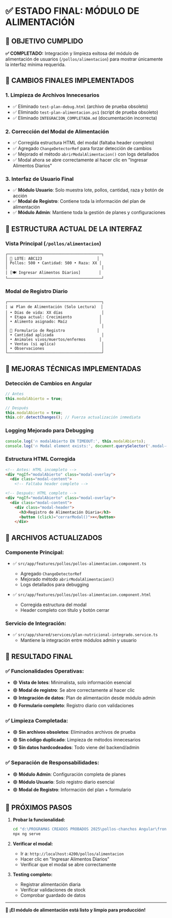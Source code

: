 # ✅ ESTADO FINAL: MÓDULO DE ALIMENTACIÓN

## 🎯 OBJETIVO CUMPLIDO

**✅ COMPLETADO:** Integración y limpieza exitosa del módulo de alimentación de usuarios (`/pollos/alimentacion`) para mostrar únicamente la interfaz mínima requerida.

## 🧹 CAMBIOS FINALES IMPLEMENTADOS

### 1. **Limpieza de Archivos Innecesarios**
- ✅ Eliminado `test-plan-debug.html` (archivo de prueba obsoleto)
- ✅ Eliminado `test-plan-alimentacion.ps1` (script de prueba obsoleto)
- ✅ Eliminado `INTEGRACION_COMPLETADA.md` (documentación incorrecta)

### 2. **Corrección del Modal de Alimentación**
- ✅ Corregida estructura HTML del modal (faltaba header completo)
- ✅ Agregado `ChangeDetectorRef` para forzar detección de cambios
- ✅ Mejorado el método `abrirModalAlimentacion()` con logs detallados
- ✅ Modal ahora se abre correctamente al hacer clic en "Ingresar Alimentos Diarios"

### 3. **Interfaz de Usuario Final**
- ✅ **Módulo Usuario**: Solo muestra lote, pollos, cantidad, raza y botón de acción
- ✅ **Modal de Registro**: Contiene toda la información del plan de alimentación
- ✅ **Módulo Admin**: Mantiene toda la gestión de planes y configuraciones

## 🎨 ESTRUCTURA ACTUAL DE LA INTERFAZ

### **Vista Principal (`/pollos/alimentacion`)**
```
┌─────────────────────────────────────────┐
│ 🐥 LOTE: ABC123                        │
│ Pollos: 500 • Cantidad: 500 • Raza: XX │
│                                         │
│ [🍽️ Ingresar Alimentos Diarios]        │
└─────────────────────────────────────────┘
```

### **Modal de Registro Diario**
```
┌─────────────────────────────────────────┐
│ 📊 Plan de Alimentación (Solo Lectura)  │
│ • Días de vida: XX días                 │
│ • Etapa actual: Crecimiento            │
│ • Alimento asignado: Maíz              │
│                                         │
│ 📝 Formulario de Registro              │
│ • Cantidad aplicada                     │
│ • Animales vivos/muertos/enfermos      │
│ • Ventas (si aplica)                    │
│ • Observaciones                         │
└─────────────────────────────────────────┘
```

## 🔧 MEJORAS TÉCNICAS IMPLEMENTADAS

### **Detección de Cambios en Angular**
```typescript
// Antes
this.modalAbierto = true;

// Después
this.modalAbierto = true;
this.cdr.detectChanges(); // Fuerza actualización inmediata
```

### **Logging Mejorado para Debugging**
```typescript
console.log('🔥 modalAbierto EN TIMEOUT:', this.modalAbierto);
console.log('🔥 Modal element exists:', document.querySelector('.modal-overlay'));
```

### **Estructura HTML Corregida**
```html
<!-- Antes: HTML incompleto -->
<div *ngIf="modalAbierto" class="modal-overlay">
  <div class="modal-content">
    <!-- Faltaba header completo -->

<!-- Después: HTML completo -->
<div *ngIf="modalAbierto" class="modal-overlay">
  <div class="modal-content">
    <div class="modal-header">
      <h3>Registro de Alimentación Diaria</h3>
      <button (click)="cerrarModal()">×</button>
    </div>
```

## 📁 ARCHIVOS ACTUALIZADOS

### **Componente Principal:**
- ✅ `src/app/features/pollos/pollos-alimentacion.component.ts`
  - Agregado `ChangeDetectorRef`
  - Mejorado método `abrirModalAlimentacion()`
  - Logs detallados para debugging

- ✅ `src/app/features/pollos/pollos-alimentacion.component.html`
  - Corregida estructura del modal
  - Header completo con título y botón cerrar

### **Servicio de Integración:**
- ✅ `src/app/shared/services/plan-nutricional-integrado.service.ts`
  - Mantiene la integración entre módulos admin y usuario

## 🎯 RESULTADO FINAL

### **✅ Funcionalidades Operativas:**
- 🟢 **Vista de lotes**: Minimalista, solo información esencial
- 🟢 **Modal de registro**: Se abre correctamente al hacer clic
- 🟢 **Integración de datos**: Plan de alimentación desde módulo admin
- 🟢 **Formulario completo**: Registro diario con validaciones

### **✅ Limpieza Completada:**
- 🟢 **Sin archivos obsoletos**: Eliminados archivos de prueba
- 🟢 **Sin código duplicado**: Limpieza de métodos innecesarios
- 🟢 **Sin datos hardcodeados**: Todo viene del backend/admin

### **✅ Separación de Responsabilidades:**
- 🟢 **Módulo Admin**: Configuración completa de planes
- 🟢 **Módulo Usuario**: Solo registro diario esencial
- 🟢 **Modal de Registro**: Información del plan + formulario

## 🚀 PRÓXIMOS PASOS

1. **Probar la funcionalidad:**
   ```bash
   cd "d:\PROGRAMAS CREADOS PROBADOS 2025\pollos-chanchos Angular\frontend"
   npx ng serve
   ```

2. **Verificar el modal:**
   - Ir a: `http://localhost:4200/pollos/alimentacion`
   - Hacer clic en "Ingresar Alimentos Diarios"
   - Verificar que el modal se abre correctamente

3. **Testing completo:**
   - Registrar alimentación diaria
   - Verificar validaciones de stock
   - Comprobar guardado de datos

---

**🎉 ¡El módulo de alimentación está listo y limpio para producción!**
